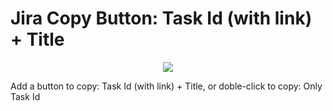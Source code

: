 # Jira Copy Button: Task Id (with link) + Title 
 
<p align="center"> 
  <img src="./icons/logo_64.png"> 
</p> 
 
Add a button to copy: Task Id (with link) + Title, or doble-click to copy: Only Task Id
